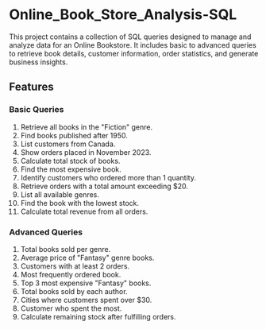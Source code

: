 # Online_Book_Store_Analysis-SQL

This project contains a collection of SQL queries designed to manage and analyze data for an Online Bookstore. It includes basic to advanced queries to retrieve book details, customer information, order statistics, and generate business insights.

## Features

### Basic Queries
1. Retrieve all books in the "Fiction" genre.
2. Find books published after 1950.
3. List customers from Canada.
4. Show orders placed in November 2023.
5. Calculate total stock of books.
6. Find the most expensive book.
7. Identify customers who ordered more than 1 quantity.
8. Retrieve orders with a total amount exceeding $20.
9. List all available genres.
10. Find the book with the lowest stock.
11. Calculate total revenue from all orders.

### Advanced Queries
1. Total books sold per genre.
2. Average price of "Fantasy" genre books.
3. Customers with at least 2 orders.
4. Most frequently ordered book.
5. Top 3 most expensive "Fantasy" books.
6. Total books sold by each author.
7. Cities where customers spent over $30.
8. Customer who spent the most.
9. Calculate remaining stock after fulfilling orders.
